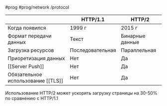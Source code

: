 #prog #prog/network /protocol 

|                                    | HTTP/1.1         | HTTP/2          |
| ---------------------------------- | ---------------- | --------------- |
| Когда появился                     | 1999 г           | 2015 г          |
| Формат передачи данных             | Текст            | Бинарные данные |
| Загрузка ресурсов                  | Последовательная | Параллельная    |
| Приоретизация данных               | Нет              | Да              |
| [[Server Push]]                    | Нет              | Да              |
| Обязательное использование [[TLS]] | Нет              | Да              |
Использование HTTP/2 может ускорить загрузку страницы на 30-50% по сравнению с HTTP/1.1
